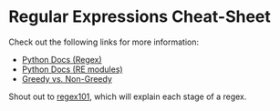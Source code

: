 # Regular Expressions Cheat-Sheet

Check out the following links for more information:
- [Python Docs (Regex)](https://docs.python.org/3/howto/regex.html)
- [Python Docs (RE modules)](https://docs.python.org/3/library/re.html)
- [Greedy vs. Non-Greedy](https://docs.python.org/3/howto/regex.html#greedy-versus-non-greedy)

Shout out to [regex101](http://regex101.com/), which will explain each stage of a regex.